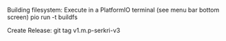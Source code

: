 Building filesystem:
Execute in a PlatformIO terminal (see menu bar bottom screen)
pio run -t buildfs 


Create Release:
git tag v1.m.p-serkri-v3